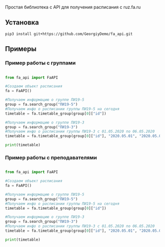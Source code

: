 Простая библиотека с API для получения расписания с ruz.fa.ru

## Установка
```
pip3 install git+https://github.com/GeorgiyDemo/fa_api.git
```

## Примеры 
### Пример работы с группами

```python

from fa_api import FaAPI

#Создаем объект расписания
fa = FaAPI()

#Получаем информацию о группе ПИ19-5
group = fa.search_group("ПИ19-5")
#Получаем инфо о расписании группы ПИ19-5 на сегодня
timetable = fa.timetable_group(group[0]["id"])

#Получаем информацию о группе ПИ19-3
group = fa.search_group("ПИ19-3")
#Получаем инфо о расписании группы ПИ19-3 с 01.05.2020 по 06.05.2020
timetable = fa.timetable_group(group[0]["id"], "2020.05.01", "2020.05.06")

print(timetable)
```
### Пример работы с преподавателями

```python

from fa_api import FaAPI

#Создаем объект расписания
fa = FaAPI()

#Получаем информацию о группе ПИ19-5
group = fa.search_group("ПИ19-5")
#Получаем инфо о расписании группы ПИ19-5 на сегодня
timetable = fa.timetable_group(group[0]["id"])

#Получаем информацию о группе ПИ19-3
group = fa.search_group("ПИ19-3")
#Получаем инфо о расписании группы ПИ19-3 с 01.05.2020 по 06.05.2020
timetable = fa.timetable_group(group[0]["id"], "2020.05.01", "2020.05.06")

print(timetable)
```